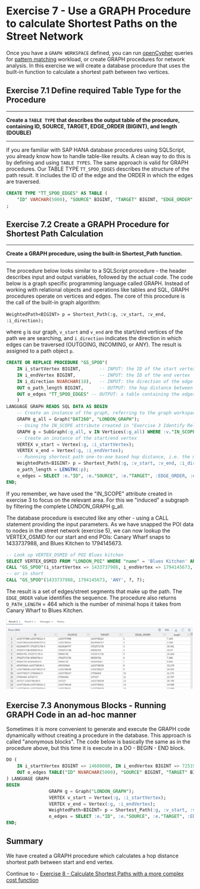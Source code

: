 # Exercise 7 - Use a GRAPH Procedure to calculate Shortest Paths on the Street Network
Once you have a `GRAPH WORKSPACE` defined, you can run [openCypher](https://www.opencypher.org/) queries for [pattern matching](https://help.sap.com/viewer/11afa2e60a5f4192a381df30f94863f9/2020_03_QRC/en-US/4c3ee700e7a8458baed3f1141d9380f3.html) workload, or create GRAPH procedures for network analysis. In this exercise we will create a database procedure that uses the built-in function to calculate a shortest path between two vertices.

## Exercise 7.1 Define required Table Type for the Procedure <a name="subex2"></a>
---
**Create a `TABLE TYPE` that describes the output table of the procedure, containing ID, SOURCE, TARGET, EDGE_ORDER (BIGINT), and length (DOUBLE)**

---
If you are familiar with SAP HANA database procedures using SQLScript, you already know how to handle table-like results. A clean way to do this is by defining and using `TABLE TYPES`. The same approach is valid for GRAPH procedures. Our TABLE TYPE `TT_SPOO_EDGES` describes the structure of the path result. It includes the ID of the edge and the ORDER in which the edges are traversed.

```sql
CREATE TYPE "TT_SPOO_EDGES" AS TABLE (
    "ID" VARCHAR(5000), "SOURCE" BIGINT, "TARGET" BIGINT, "EDGE_ORDER" BIGINT, "length" DOUBLE)
;
```

## Exercise 7.2 Create a GRAPH Procedure for Shortest Path Calculation <a name="subex2"></a>
---
**Create a GRAPH procedure, using the built-in Shortest_Path function.**

---
The procedure below looks similar to a SQLScript procedure - the header describes input and output variables, followed by the actual code. The code below is a graph specific programming language called GRAPH. Instead of working with relational objects and operations like tables and SQL, GRAPH procedures operate on vertices and edges. The core of this procedure is the call of the built-in graph algorithm:

`WeightedPath<BIGINT> p = Shortest_Path(:g, :v_start, :v_end, :i_direction);`

where `g` is our graph, `v_start` and `v_end` are the start/end vertices of the path we are searching, and `i_direction` indicates the direction in which edges can be traversed (OUTGOING, INCOMING, or ANY). The result is assigned to a path object `p`.

```sql
CREATE OR REPLACE PROCEDURE "GS_SPOO"(
	IN i_startVertex BIGINT,       -- INPUT: the ID of the start vertex
	IN i_endVertex BIGINT,         -- INPUT: the ID of the end vertex
	IN i_direction NVARCHAR(10),   -- INPUT: the direction of the edge traversal: OUTGOING (default), INCOMING, ANY
	OUT o_path_length BIGINT,      -- OUTPUT: the hop distance between start and end
	OUT o_edges "TT_SPOO_EDGES" -- OUTPUT: a table containing the edges that make up a shortest path between start and end
	)
LANGUAGE GRAPH READS SQL DATA AS BEGIN
	-- Create an instance of the graph, referring to the graph workspace object
	GRAPH g_all = Graph("DAT260", "LONDON_GRAPH");
    -- Using the IN_SCOPE attribute created in "Exercise 3 Identify Relevant Area for Transportation Network" to narrow down the search scope
    GRAPH g = SubGraph(:g_all, v IN Vertices(:g_all) WHERE :v."IN_SCOPE" == 1);
	-- Create an instance of the start/end vertex
	VERTEX v_start = Vertex(:g, :i_startVertex);
	VERTEX v_end = Vertex(:g, :i_endVertex);
	-- Runnning shortest path one-to-one based hop distance, i.e. the minimum number of edges between start and end
	WeightedPath<BIGINT> p = Shortest_Path(:g, :v_start, :v_end, :i_direction);
	o_path_length = LENGTH(:p);
	o_edges = SELECT :e."ID", :e."SOURCE", :e."TARGET", :EDGE_ORDER, :e."length" FOREACH e IN Edges(:p) WITH ORDINALITY AS EDGE_ORDER;
END;
```
If you remember, we have used the "IN_SCOPE" attribute created in exercise 3 to focus on the relevant area. For this we "induced" a subgraph by filtering the complete LONDON_GRAPH g_all.

The database procedure is executed like any other - using a CALL statement providing the input parameters. As we have snapped the POI data to nodes in the street network (exercise 5), we can now lookup the VERTEX_OSMID for our start and end POIs: Canary Wharf snaps to 1433737988, and Blues Kitchen to 1794145673.

```sql
-- Look up VERTEX_OSMID of POI Blues kitchen
SELECT VERTEX_OSMID FROM "LONDON_POI" WHERE "name" = 'Blues Kitchen' AND "osmid" = 6274057185;
CALL "GS_SPOO"(i_startVertex => 1433737988, i_endVertex => 1794145673, i_direction => 'ANY', o_path_length => ?, o_edges => ?);
-- or in short
CALL "GS_SPOO"(1433737988, 1794145673, 'ANY', ?, ?);
```
The result is a set of edges/street segments that make up the path. The `EDGE_ORDER` value identifies the sequence. The procedure also returns `O_PATH_LENGTH` = 464 which is the number of minimal hops it takes from Canary Wharf to Blues Kitchen.

![](images/SPOO.png)

## Exercise 7.3 Anonymous Blocks - Running GRAPH Code in an ad-hoc manner <a name="subex3"></a>

Sometimes it is more convenient to generate and execute the GRAPH code dynamically without creating a procedure in the database. This approach is called "anonymous blocks". The code below is basically the same as in the procedure above, but this time it is execute in a DO - BEGIN - END block.
```sql
DO (
    IN i_startVertex BIGINT => 14680080, IN i_endVertex BIGINT => 7251951621,
    OUT o_edges TABLE("ID" NVARCHAR(5000), "SOURCE" BIGINT, "TARGET" BIGINT, "EGDE_ORDER" BIGINT, "length" DOUBLE) => ?
) LANGUAGE GRAPH
BEGIN
                GRAPH g = Graph("LONDON_GRAPH");
                VERTEX v_start = Vertex(:g, :i_startVertex);
                VERTEX v_end = Vertex(:g, :i_endVertex);
                WeightedPath<BIGINT> p = Shortest_Path(:g, :v_start, :v_end, 'ANY');
                o_edges = SELECT :e."ID", :e."SOURCE", :e."TARGET", :EDGE_ORDER, :e."length" FOREACH e IN Edges(:p) WITH ORDINALITY AS EDGE_ORDER;
END;

```

## Summary

We have created a GRAPH procedure which calculates a hop distance shortest path between start and end vertex.

Continue to - [Exercise 8 - Calculate Shortest Paths with a more complex cost function](../ex8/README.md)
